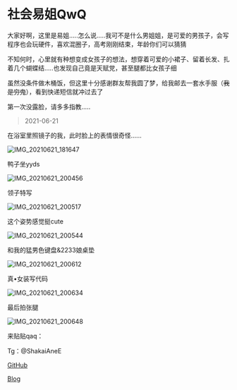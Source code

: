 # 社会易姐QwQ

大家好啊，这里是易姐.....怎么说.....我可不是什么男姐姐，是可爱的男孩子，会写程序也会玩硬件，喜欢混圈子，高考刚刚结束，年龄你们可以猜猜

不知何时，心里就有种想变成女孩子的想法，想穿着可爱的小裙子、留着长发、扎着几个蝴蝶结.....也发现自己竟是天赋党，甚至腿都比女孩子细

虽然没条件做木桶饭，但这里十分感谢群友帮我圆了梦，给我邮去一套水手服（~~我是穷鬼~~），看到快递短信就冲过去了

第一次没露脸，请多多指教.....

> 2021-06-21

在浴室里照镜子的我，此时脸上的表情很奇怪......

![IMG_20210621_181647](IMG_20210621_181647.jpg)

鸭子坐yyds

![IMG_20210621_200456](IMG_20210621_200456.jpg)

领子特写

![IMG_20210621_200517](IMG_20210621_200517.jpg)

这个姿势感觉挺cute

![IMG_20210621_200544](IMG_20210621_200544.jpg)

和我的猛男色键盘&2233娘桌垫

![IMG_20210621_200612](IMG_20210621_200612.jpg)

真•女装写代码

![IMG_20210621_200634](IMG_20210621_200634.jpg)

最后拍张腿

![IMG_20210621_200648](IMG_20210621_200648.jpg)

来贴贴qaq：

Tg：@ShakaiAneE

[GitHub](https://github.com/SocialSisterYi)

[Blog](https://shakaianee.top/)
